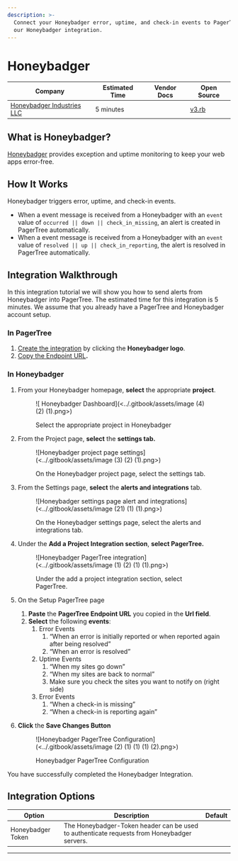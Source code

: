 ```yaml
---
description: >-
  Connect your Honeybadger error, uptime, and check-in events to PagerTree using
  our Honeybadger integration.
---
```


# Honeybadger

| Company                                                   | Estimated Time | Vendor Docs | Open Source                                                                                                                    |
| --------------------------------------------------------- | -------------- | ----------- | ------------------------------------------------------------------------------------------------------------------------------ |
| [Honeybadger Industries LLC](https://www.honeybadger.io/) | 5 minutes      |             | [v3.rb](https://github.com/PagerTree/pager\_tree-integrations/blob/main/app/models/pager\_tree/integrations/honeybadger/v3.rb) |

## What is Honeybadger?

[Honeybadger](https://www.honeybadger.io/) provides exception and uptime monitoring to keep your web apps error-free.

## How It Works

Honeybadger triggers error, uptime, and check-in events.

* When a event message is received from a Honeybadger with an `event` value of `occurred || down || check_in_missing`, an alert is created in PagerTree automatically.
* When a event message is received from a Honeybadger with an `event` value of `resolved || up || check_in_reporting`, the alert is resolved in PagerTree automatically.

## Integration Walkthrough

In this integration tutorial we will show you how to send alerts from Honeybadger into PagerTree. The estimated time for this integration is 5 minutes. We assume that you already have a PagerTree and Honeybadger account setup.

### In PagerTree

1. [Create the integration](introduction.md#create-an-integration) by clicking the **Honeybadger logo**.
2. [Copy the Endpoint URL](introduction.md#copy-the-endpoint-url)**.**

### **In Honeybadger**

1.  From your Honeybadger homepage, **select** the appropriate **project**.

    <figure>![ Honeybadger Dashboard](<../.gitbook/assets/image (4) (2) (1).png>)<figcaption><p>Select the appropriate project in Honeybadger</p></figcaption></figure>
2.  From the Project page, **select** the **settings tab.**

    <figure>![Honeybadger project page settings](<../.gitbook/assets/image (3) (2) (1).png>)<figcaption><p>On the Honeybadger project page, select the settings tab.</p></figcaption></figure>
3.  From the Settings page, **select** the **alerts and integrations** tab.

    <figure>![Honeybadger settings page alert and integrations](<../.gitbook/assets/image (21) (1) (1).png>)<figcaption><p>On the Honeybadger settings page, select the alerts and integrations tab.</p></figcaption></figure>
4.  Under the **Add a Project Integration section**, **select PagerTree.**

    <figure>![Honeybadger PagerTree integration](<../.gitbook/assets/image (1) (2) (1) (1).png>)<figcaption><p>Under the add a project integration section, select PagerTree.</p></figcaption></figure>
5. On the Setup PagerTree page
   1. **Paste** the **PagerTree Endpoint URL** you copied in the **Url field**.
   2. **Select** the following **events**:
      1. Error Events
         1. “When an error is initially reported or when reported again after being resolved”
         2. “When an error is resolved”
      2. Uptime Events
         1. “When my sites go down”
         2. “When my sites are back to normal”
         3. Make sure you check the sites you want to notify on (right side)
      3. Error Events
         1. “When a check-in is missing”
         2. “When a check-in is reporting again”
6.  **Click** the **Save Changes Button**

    <figure>![Honeybadger PagerTree Configuration](<../.gitbook/assets/image (2) (1) (1) (1) (2).png>)<figcaption><p>Honeybadger PagerTree Configuration</p></figcaption></figure>

You have successfully completed the Honeybadger Integration.

## Integration Options

| Option            | Description                                                                                 | Default |
| ----------------- | ------------------------------------------------------------------------------------------- | ------- |
| Honeybadger Token | The Honeybadger-Token header can be used to authenticate requests from Honeybadger servers. |         |

***
